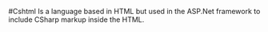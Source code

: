 #Cshtml
Is a language based in HTML but used in the ASP.Net framework to include CSharp markup inside the HTML.